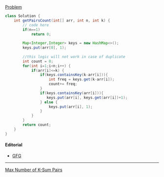[Problem](https://practice.geeksforgeeks.org/problems/count-pairs-with-given-sum5022/1)

```java
class Solution {
    int getPairsCount(int[] arr, int n, int k) {
        // code here
        if(n==1)
            return 0;
            
        Map<Integer,Integer> keys = new HashMap<>();
        keys.put(arr[0], 1);
        
        //this logic will not work in case of duplicate
        int count = 0;
        for(int i=1;i<n;i++) {
            if(arr[i]<=k) { 
                if(keys.containsKey(k-arr[i])){
                    int freq = keys.get(k-arr[i]);
                    count+= freq;
                }
                if(keys.containsKey(arr[i])){
                   keys.put(arr[i], keys.get(arr[i])+1); 
                } else {
                    keys.put(arr[i], 1);
                }
            }
        }
        return count;
    }
}
```
#### Editorial
* [GFG](https://www.geeksforgeeks.org/count-pairs-with-given-sum/)

---

[Max Number of K-Sum Pairs](https://leetcode.com/problems/max-number-of-k-sum-pairs/)


